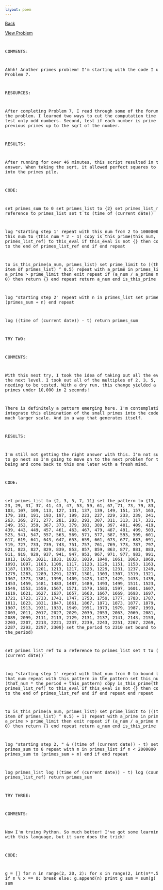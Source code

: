 ```yaml
---
layout: poem
---
```



<html>

<head>
<title>Euler - Problem 10</title>

<script type="text/javascript">

  var _gaq = _gaq || [];
  _gaq.push(['_setAccount', 'UA-16960753-5']);
  _gaq.push(['_trackPageview']);

  (function() {
    var ga = document.createElement('script'); ga.type = 'text/javascript'; ga.async = true;
    ga.src = ('https:' == document.location.protocol ? 'https://ssl' : 'http://www') + '.google-analytics.com/ga.js';
    var s = document.getElementsByTagName('script')[0]; s.parentNode.insertBefore(ga, s);
  })();

</script>

</head>

<body>

<p><a href="../index.html">Back</a></p>
<p><a href="http://projecteuler.net/problem=10" target="_blank">View Problem</a></p>
<pre>

COMMENTS:

Ahhh! Another primes problem! I'm starting with the code I used in Problem 7.


RESOURCES:

After completing Problem 7, I read through some of the forum posts on the problem. I learned two ways to cut the 
computation time down. First, test only odd numbers. Second, test if each number is prime using all previous 
primes up to the sqrt of the number.

RESULTS:

After running for over 46 minutes, this script resulted in the wrong answer. When taking the sqrt, it allowed 
perfect squares to slip through into the primes pile.


CODE:

set primes_sum to 0
set primes_list to {2}
set primes_list_ref to a reference to primes_list
set t to (time of (current date))

log "starting step 1"
repeat with this_num from 2 to 1000000
	set this_num to (this_num * 2 - 1)
	copy is_this_prime(this_num, primes_list_ref) to this_eval
	if this_eval is not {} then
		copy this_eval to the end of primes_list_ref
	end if
end repeat

to is_this_prime(a_num, primes_list)
	set prime_limit to ((the last item of primes_list) ^ 0.5)
	repeat with a_prime in primes_list
		if a_prime > prime_limit then exit repeat
		if (a_num / a_prime mod 1 is 0) then return {}
	end repeat
	return a_num
end is_this_prime

log "starting step 2"
repeat with n in primes_list
	set primes_sum to (primes_sum + n)
end repeat


log ((time of (current date)) - t)
return primes_sum


TRY TWO:

COMMENTS:

With this next try, I took the idea of taking out all the evens to the next level. I took out all of the 
multiples of 2, 3, 5, 7 from even needing to be tested. With a dry run, this change yielded a list of all primes 
under 10,000 in 2 seconds! 

There is definitely a pattern emerging here. I'm contemplating how to integrate this elimination of the small 
primes into the code, but on a much larger scale. And in a way that generates itself.


RESULTS:

I'm still not getting the right answer with this. I'm not sure where to go next so I'm going to move on to the 
next problem for the time being and come back to this one later with a fresh mind.


CODE:


set primes_list to {2, 3, 5, 7, 11}
set the_pattern to {13, 17, 19, 23, 29, 31, 37, 41, 43, 47, 53, 59, 61, 67, 71, 73, 79, 83, 89, 97, 101, 103, 107, 109, 113, 127, 131, 137, 139, 149, 151, 157, 163, 167, 173, 179, 181, 191, 193, 197, 199, 223, 227, 229, 233, 239, 241, 251, 257, 263, 269, 271, 277, 281, 283, 293, 307, 311, 313, 317, 331, 337, 347, 349, 353, 359, 367, 373, 379, 383, 389, 397, 401, 409, 419, 431, 433, 439, 443, 449, 457, 461, 463, 467, 479, 487, 491, 499, 503, 509, 521, 523, 541, 547, 557, 563, 569, 571, 577, 587, 593, 599, 601, 607, 613, 617, 619, 641, 643, 647, 653, 659, 661, 673, 677, 683, 691, 701, 709, 719, 727, 733, 739, 743, 751, 757, 761, 769, 773, 787, 797, 809, 811, 821, 823, 827, 829, 839, 853, 857, 859, 863, 877, 881, 883, 887, 907, 911, 919, 929, 937, 941, 947, 953, 967, 971, 977, 983, 991, 997, 1009, 1013, 1019, 1021, 1031, 1033, 1039, 1049, 1061, 1063, 1069, 1087, 1091, 1093, 1097, 1103, 1109, 1117, 1123, 1129, 1151, 1153, 1163, 1171, 1181, 1187, 1193, 1201, 1213, 1217, 1223, 1229, 1231, 1237, 1249, 1259, 1277, 1279, 1283, 1289, 1291, 1297, 1301, 1303, 1307, 1319, 1321, 1327, 1361, 1367, 1373, 1381, 1399, 1409, 1423, 1427, 1429, 1433, 1439, 1447, 1451, 1453, 1459, 1481, 1483, 1487, 1489, 1493, 1499, 1511, 1523, 1531, 1543, 1549, 1553, 1559, 1567, 1571, 1579, 1583, 1597, 1601, 1607, 1609, 1613, 1619, 1621, 1627, 1637, 1657, 1663, 1667, 1669, 1693, 1697, 1699, 1709, 1721, 1723, 1733, 1741, 1747, 1753, 1759, 1777, 1783, 1787, 1789, 1801, 1811, 1823, 1831, 1847, 1861, 1867, 1871, 1873, 1877, 1879, 1889, 1901, 1907, 1913, 1931, 1933, 1949, 1951, 1973, 1979, 1987, 1993, 1997, 1999, 2003, 2011, 2017, 2027, 2029, 2039, 2053, 2063, 2069, 2081, 2083, 2087, 2089, 2099, 2111, 2113, 2129, 2131, 2137, 2141, 2143, 2153, 2161, 2179, 2203, 2207, 2213, 2221, 2237, 2239, 2243, 2251, 2267, 2269, 2273, 2281, 2287, 2293, 2297, 2309}
set the_period to 2310
set bound to (2000000 / the_period)

set primes_list_ref to a reference to primes_list
set t to (time of (current date))

log "starting step 1"
repeat with that_num from 0 to bound
	log that_num
	repeat with this_pattern in the_pattern
		set this_num to (that_num * the_period + this_pattern)
		copy is_this_prime(this_num, primes_list_ref) to this_eval
		if this_eval is not {} then
			copy this_eval to the end of primes_list_ref
		end if
	end repeat
end repeat

to is_this_prime(a_num, primes_list)
	set prime_limit to (((the last item of primes_list) ^ 0.5) + 1)
	repeat with a_prime in primes_list
		if a_prime > prime_limit then exit repeat
		if (a_num / a_prime mod 1 is 0) then return {}
	end repeat
	return a_num
end is_this_prime


log "starting step 2, " & ((time of (current date)) - t)
set primes_sum to 0
repeat with n in primes_list
	if n < 2000000 then
		set primes_sum to (primes_sum + n)
	end if
end repeat


log primes_list
log ((time of (current date)) - t)
log (count primes_list_ref)
return primes_sum


TRY THREE:

COMMENTS:

Now I'm trying Python. So much better! I've got some learning to do with this language, but it sure does the 
trick!


CODE:

g = []
for n in range(2, 20, 2):
	for x in range(2, int(n**.5 + 1)):
		if n % x == 0:
			break
	else:
		g.append(n)
print g
sum = sum(g)
print sum


</pre>
</body>
</html>
